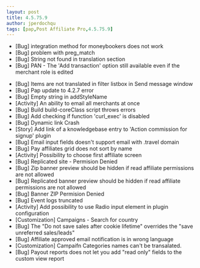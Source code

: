 ```yaml
---
layout: post
title: 4.5.75.9
author: jperdochqu
tags: [pap,Post Affiliate Pro,4.5.75.9]
---
```


- [Bug] integration method for moneybookers does not work
- [Bug] problem with preg_match
- [Bug] String not found in translation section
- [Bug] PAN - The 'Add transaction' option still available even if the merchant role is edited

<!--more-->

- [Bug] Items are not translated in filter listbox in Send message window
- [Bug] Pap update to 4.2.7 error
- [Bug] Empty string in addStyleName
- [Activity] An ability to email all merchants at once
- [Bug] Build build-coreClass script throws errors
- [Bug] Add checking if function 'curl_exec' is disabled
- [Bug] Dynamic link Crash
- [Story] Add link of a knowledgebase entry to 'Action commission for signup' plugin
- [Bug] Email input fields doesn't support email with .travel domain
- [Bug] Pay affiliates grid does not sort by name
- [Activity] Possibility to choose first affiliate screen
- [Bug] Replicated site - Permision Denied
- [Bug] Zip banner preview should be hidden if read affiliate permissions are not allowed
- [Bug] Replicated banner preview should be hidden if read affiliate permissions are not allowed
- [Bug] Banner ZIP Permision Denied
- [Bug] Event logs truncated
- [Activity] Add possibility to use Radio input element in plugin configuration
- [Customization] Campaigns - Search for country
- [Bug] The &quot;Do not save sales after cookie lifetime&quot; overrides the &quot;save unreferred sales/leads&quot;
- [Bug] Affiliate approved email notification is in wrong language
- [Customization] Campaifn Categories names can't be transalated.
- [Bug] Payout reports does not let you add &quot;read only&quot; fields to the custom view report
